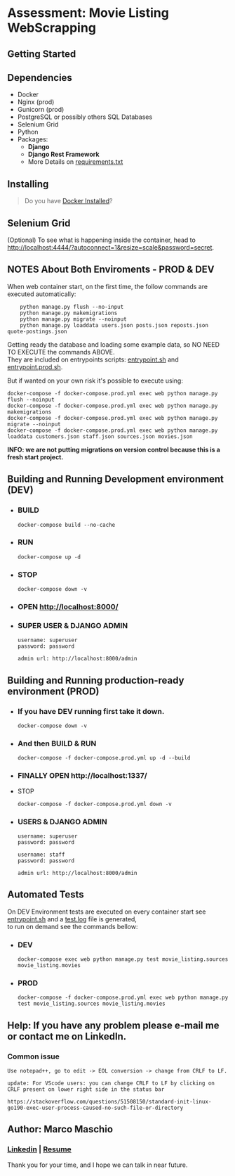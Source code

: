 # Assessment: Movie Listing WebScrapping

## Getting Started

## Dependencies

* Docker
* Nginx (prod)
* Gunicorn (prod)
* PostgreSQL or possibly others SQL Databases
* Selenium Grid
* Python
* Packages:
  * **Django**
  * **Django Rest Framework**
  * More Details on [requirements.txt](movie_listing/requirements.txt)

## Installing

> Do you have [Docker Installed](https://www.docker.com/)?

## Selenium Grid

(Optional) To see what is happening inside the container, head to <http://localhost:4444/?autoconnect=1&resize=scale&password=secret>.

## NOTES About Both Enviroments - PROD & DEV

When web container start, on the first time, the follow commands are executed automatically:

```commandline
    python manage.py flush --no-input
    python manage.py makemigrations
    python manage.py migrate --noinput
    python manage.py loaddata users.json posts.json reposts.json quote-postings.json
```

Getting ready the database and loading some example data, so NO NEED TO EXECUTE the commands ABOVE.\
They are included on entrypoints scripts: [entrypoint.sh](movie_listing/entrypoint.sh) and [entrypoint.prod.sh](movie_listing/entrypoint.prod.sh).

But if wanted on your own risk it's possible to execute using:

```commandline
docker-compose -f docker-compose.prod.yml exec web python manage.py flush --noinput
docker-compose -f docker-compose.prod.yml exec web python manage.py makemigrations
docker-compose -f docker-compose.prod.yml exec web python manage.py migrate --noinput
docker-compose -f docker-compose.prod.yml exec web python manage.py loaddata customers.json staff.json sources.json movies.json
```

**INFO: we are not putting migrations on version control because this is a fresh start project.**

## Building and Running Development environment (DEV)

* ### BUILD
  
  ````commandline  
  docker-compose build --no-cache
  ````

* ### RUN
  
  ````commandline
  docker-compose up -d
  ````

* ### STOP
  
  ````commandline
  docker-compose down -v
  ````

* ### OPEN <http://localhost:8000/>

* ### SUPER USER & DJANGO ADMIN
  
  ```comment
  username: superuser
  password: password
  
  admin url: http://localhost:8000/admin
  ```

## Building and Running production-ready environment (PROD)

* ### If you have DEV running first take it down.

  ````commandline
  docker-compose down -v
  ````

* ### And then BUILD & RUN
  
  ````commandline
  docker-compose -f docker-compose.prod.yml up -d --build
  ````

* ### FINALLY OPEN http://localhost:1337/
  
* STOP
  
  ````commandline
  docker-compose -f docker-compose.prod.yml down -v
  ````

* ### USERS & DJANGO ADMIN
  
  ```comment
  username: superuser
  password: password
  
  username: staff
  password: password
  
  admin url: http://localhost:8000/admin
  ```

## Automated Tests

On DEV Environment tests are executed on every container start see [entrypoint.sh](movie_listing/entrypoint.sh) and a [test.log](movie_listing/test.log) file is generated,\
to run on demand see the commands bellow:

* ### DEV
  
  ````commandline
  docker-compose exec web python manage.py test movie_listing.sources movie_listing.movies
  ````

* ### PROD
  
  ````commandline
  docker-compose -f docker-compose.prod.yml exec web python manage.py test movie_listing.sources movie_listing.movies
  ````

## Help: If you have any problem please e-mail me or contact me on LinkedIn.

### Common issue

```comment
Use notepad++, go to edit -> EOL conversion -> change from CRLF to LF.

update: For VScode users: you can change CRLF to LF by clicking on CRLF present on lower right side in the status bar

https://stackoverflow.com/questions/51508150/standard-init-linux-go190-exec-user-process-caused-no-such-file-or-directory
```

## Author: Marco Maschio

### [Linkedin](https://linkedin.com/in/marcoantonioms) | [Resume](https://falamarcao.github.io/resume/)

Thank you for your time, and I hope we can talk in near future.

